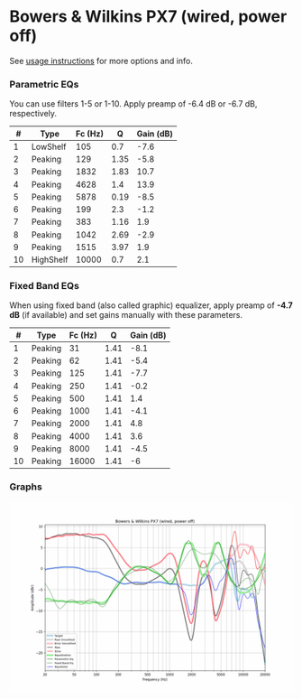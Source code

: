 # Bowers & Wilkins PX7 (wired, power off)
See [usage instructions](https://github.com/jaakkopasanen/AutoEq#usage) for more options and info.

### Parametric EQs
You can use filters 1-5 or 1-10. Apply preamp of -6.4 dB or -6.7 dB, respectively.

|   # | Type      |   Fc (Hz) |    Q |   Gain (dB) |
|-----|-----------|-----------|------|-------------|
|   1 | LowShelf  |       105 | 0.7  |        -7.6 |
|   2 | Peaking   |       129 | 1.35 |        -5.8 |
|   3 | Peaking   |      1832 | 1.83 |        10.7 |
|   4 | Peaking   |      4628 | 1.4  |        13.9 |
|   5 | Peaking   |      5878 | 0.19 |        -8.5 |
|   6 | Peaking   |       199 | 2.3  |        -1.2 |
|   7 | Peaking   |       383 | 1.16 |         1.9 |
|   8 | Peaking   |      1042 | 2.69 |        -2.9 |
|   9 | Peaking   |      1515 | 3.97 |         1.9 |
|  10 | HighShelf |     10000 | 0.7  |         2.1 |

### Fixed Band EQs
When using fixed band (also called graphic) equalizer, apply preamp of **-4.7 dB** (if available) and set gains manually with these parameters.

|   # | Type    |   Fc (Hz) |    Q |   Gain (dB) |
|-----|---------|-----------|------|-------------|
|   1 | Peaking |        31 | 1.41 |        -8.1 |
|   2 | Peaking |        62 | 1.41 |        -5.4 |
|   3 | Peaking |       125 | 1.41 |        -7.7 |
|   4 | Peaking |       250 | 1.41 |        -0.2 |
|   5 | Peaking |       500 | 1.41 |         1.4 |
|   6 | Peaking |      1000 | 1.41 |        -4.1 |
|   7 | Peaking |      2000 | 1.41 |         4.8 |
|   8 | Peaking |      4000 | 1.41 |         3.6 |
|   9 | Peaking |      8000 | 1.41 |        -4.5 |
|  10 | Peaking |     16000 | 1.41 |        -6   |

### Graphs
![](./Bowers%20&%20Wilkins%20PX7%20(wired,%20power%20off).png)
